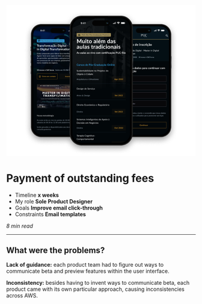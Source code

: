 ![Mobile Website for Pontifical Catholic University of Rio de Janeiro (PUC-Rio) showcasing postgraduate courses and Master in Digital Transformation program.](assets/images/project-1/intro.webp)
# Payment of outstanding fees

- Timeline **x weeks**
- My role **Sole Product Designer**
- Goals **Improve email click-through**
- Constraints **Email templates**

*8 min read*

---

## What were the problems?
**Lack of guidance:** each product team had to figure out
ways to communicate beta and preview features within
the user interface.

**Inconsistency:** besides having to invent ways to
communicate beta, each product came with its own
particular approach, causing inconsistencies across AWS.
